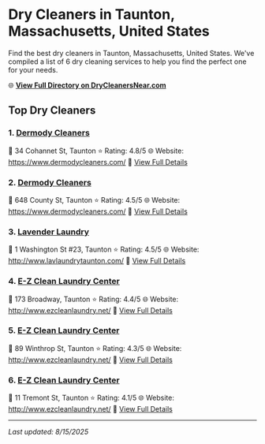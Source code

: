 # Dry Cleaners in Taunton, Massachusetts, United States

Find the best dry cleaners in Taunton, Massachusetts, United States. We've compiled a list of 6 dry cleaning services to help you find the perfect one for your needs.

🌐 **[View Full Directory on DryCleanersNear.com](https://drycleanersnear.com/city/US/Massachusetts/Taunton)**

## Top Dry Cleaners

### 1. [Dermody Cleaners](https://drycleanersnear.com/dryCleaner/688193b3a2f5b6ba07499f0e/dermody-cleaners)
📍 34 Cohannet St, Taunton
⭐ Rating: 4.8/5
🌐 Website: https://www.dermodycleaners.com/
🔗 [View Full Details](https://drycleanersnear.com/dryCleaner/688193b3a2f5b6ba07499f0e/dermody-cleaners)

### 2. [Dermody Cleaners](https://drycleanersnear.com/dryCleaner/688193b4a2f5b6ba07499f4d/dermody-cleaners)
📍 648 County St, Taunton
⭐ Rating: 4.5/5
🌐 Website: https://www.dermodycleaners.com/
🔗 [View Full Details](https://drycleanersnear.com/dryCleaner/688193b4a2f5b6ba07499f4d/dermody-cleaners)

### 3. [Lavender Laundry](https://drycleanersnear.com/dryCleaner/688193b5a2f5b6ba07499f6d/lavender-laundry)
📍 1 Washington St #23, Taunton
⭐ Rating: 4.5/5
🌐 Website: http://www.lavlaundrytaunton.com/
🔗 [View Full Details](https://drycleanersnear.com/dryCleaner/688193b5a2f5b6ba07499f6d/lavender-laundry)

### 4. [E-Z Clean Laundry Center](https://drycleanersnear.com/dryCleaner/688193afa2f5b6ba07499e88/e-z-clean-laundry-center)
📍 173 Broadway, Taunton
⭐ Rating: 4.4/5
🌐 Website: http://www.ezcleanlaundry.net/
🔗 [View Full Details](https://drycleanersnear.com/dryCleaner/688193afa2f5b6ba07499e88/e-z-clean-laundry-center)

### 5. [E-Z Clean Laundry Center](https://drycleanersnear.com/dryCleaner/688193aea2f5b6ba07499e74/e-z-clean-laundry-center)
📍 89 Winthrop St, Taunton
⭐ Rating: 4.3/5
🌐 Website: http://www.ezcleanlaundry.net/
🔗 [View Full Details](https://drycleanersnear.com/dryCleaner/688193aea2f5b6ba07499e74/e-z-clean-laundry-center)

### 6. [E-Z Clean Laundry Center](https://drycleanersnear.com/dryCleaner/688193b6a2f5b6ba07499f8e/e-z-clean-laundry-center)
📍 11 Tremont St, Taunton
⭐ Rating: 4.1/5
🌐 Website: http://www.ezcleanlaundry.net/
🔗 [View Full Details](https://drycleanersnear.com/dryCleaner/688193b6a2f5b6ba07499f8e/e-z-clean-laundry-center)


---

*Last updated: 8/15/2025*
